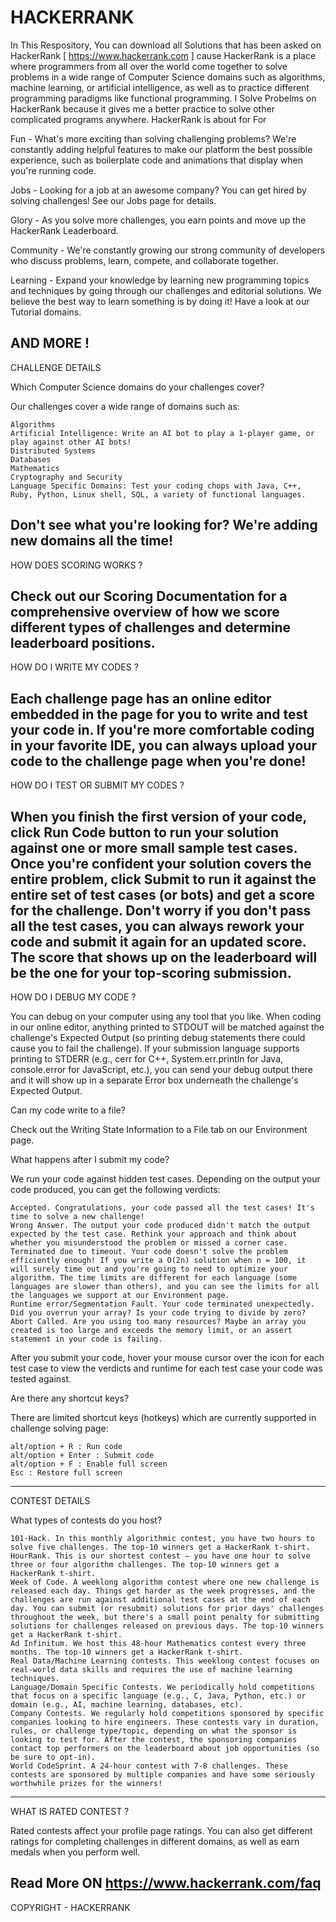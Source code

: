 # HACKERRANK
In This Respository, You can download all Solutions that has been asked on HackerRank [ https://www.hackerrank.com ] cause HackerRank is a place where programmers from all over the world come together to solve problems in a wide range of Computer Science domains such as algorithms, machine learning, or artificial intelligence, as well as to practice different programming paradigms like functional programming.
I Solve Probelms on HackerRank because it gives me a better practice to solve other complicated programs anywhere. HackerRank is about for For 

Fun - What's more exciting than solving challenging problems? We're constantly adding helpful features to make our platform the best possible experience, such as boilerplate code and animations that display when you're running code.

Jobs - Looking for a job at an awesome company? You can get hired by solving challenges! See our Jobs page for details.

Glory - As you solve more challenges, you earn points and move up the HackerRank Leaderboard.

Community - We're constantly growing our strong community of developers who discuss problems, learn, compete, and collaborate together.

Learning - Expand your knowledge by learning new programming topics and techniques by going through our challenges and editorial solutions. We believe the best way to learn something is by doing it! Have a look at our Tutorial domains.

AND MORE !
---------------------------------------------------------------------------------------------------------------------------------

CHALLENGE DETAILS

Which Computer Science domains do your challenges cover?

Our challenges cover a wide range of domains such as:

    Algorithms
    Artificial Intelligence: Write an AI bot to play a 1-player game, or play against other AI bots!
    Distributed Systems
    Databases
    Mathematics
    Cryptography and Security
    Language Specific Domains: Test your coding chops with Java, C++, Ruby, Python, Linux shell, SQL, a variety of functional languages.

Don't see what you're looking for? We're adding new domains all the time!
---------------------------------------------------------------------------------------------------------------------------------

HOW DOES SCORING WORKS ?

Check out our Scoring Documentation for a comprehensive overview of how we score different types of challenges and determine leaderboard positions.
---------------------------------------------------------------------------------------------------------------------------------

HOW DO I WRITE MY CODES ?

Each challenge page has an online editor embedded in the page for you to write and test your code in. If you're more comfortable coding in your favorite IDE, you can always upload your code to the challenge page when you're done!
---------------------------------------------------------------------------------------------------------------------------------

HOW DO I TEST OR SUBMIT MY CODES ?

When you finish the first version of your code, click Run Code button to run your solution against one or more small sample test cases. Once you're confident your solution covers the entire problem, click Submit to run it against the entire set of test cases (or bots) and get a score for the challenge. Don't worry if you don't pass all the test cases, you can always rework your code and submit it again for an updated score. The score that shows up on the leaderboard will be the one for your top-scoring submission.
---------------------------------------------------------------------------------------------------------------------------------

HOW DO I DEBUG MY CODE ?

You can debug on your computer using any tool that you like. When coding in our online editor, anything printed to STDOUT will be matched against the challenge's Expected Output (so printing debug statements there could cause you to fail the challenge). If your submission language supports printing to STDERR (e.g., cerr for C++, System.err.println for Java, console.error for JavaScript, etc.), you can send your debug output there and it will show up in a separate Error box underneath the challenge's Expected Output.

Can my code write to a file?

Check out the Writing State Information to a File tab on our Environment page.

What happens after I submit my code?

We run your code against hidden test cases. Depending on the output your code produced, you can get the following verdicts:

    Accepted. Congratulations, your code passed all the test cases! It's time to solve a new challenge!
    Wrong Answer. The output your code produced didn't match the output expected by the test case. Rethink your approach and think about whether you misunderstood the problem or missed a corner case.
    Terminated due to timeout. Your code doesn't solve the problem efficiently enough! If you write a O(2n) solution when n = 100, it will surely time out and you're going to need to optimize your algorithm. The time limits are different for each language (some languages are slower than others), and you can see the limits for all the languages we support at our Environment page.
    Runtime error/Segmentation Fault. Your code terminated unexpectedly. Did you overrun your array? Is your code trying to divide by zero?
    Abort Called. Are you using too many resources? Maybe an array you created is too large and exceeds the memory limit, or an assert statement in your code is failing.

After you submit your code, hover your mouse cursor over the icon for each test case to view the verdicts and runtime for each test case your code was tested against.

Are there any shortcut keys?

There are limited shortcut keys (hotkeys) which are currently supported in challenge solving page:

    alt/option + R : Run code
    alt/option + Enter : Submit code
    alt/option + F : Enable full screen
    Esc : Restore full screen
---------------------------------------------------------------------------------------------------------------------------------

CONTEST DETAILS 

What types of contests do you host?

    101-Hack. In this monthly algorithmic contest, you have two hours to solve five challenges. The top-10 winners get a HackerRank t-shirt.
    HourRank. This is our shortest contest — you have one hour to solve three or four algorithm challenges. The top-10 winners get a HackerRank t-shirt.
    Week of Code. A weeklong algorithm contest where one new challenge is released each day. Things get harder as the week progresses, and the challenges are run against additional test cases at the end of each day. You can submit (or resubmit) solutions for prior days' challenges throughout the week, but there's a small point penalty for submitting solutions for challenges released on previous days. The top-10 winners get a HackerRank t-shirt.
    Ad Infinitum. We host this 48-hour Mathematics contest every three months. The top-10 winners get a HackerRank t-shirt.
    Real Data/Machine Learning contests. This weeklong contest focuses on real-world data skills and requires the use of machine learning techniques.
    Language/Domain Specific Contests. We periodically hold competitions that focus on a specific language (e.g., C, Java, Python, etc.) or domain (e.g., AI, machine learning, databases, etc).
    Company Contests. We regularly hold competitions sponsored by specific companies looking to hire engineers. These contests vary in duration, rules, or challenge type/topic, depending on what the sponsor is looking to test for. After the contest, the sponsoring companies contact top performers on the leaderboard about job opportunities (so be sure to opt-in).
    World CodeSprint. A 24-hour contest with 7-8 challenges. These contests are sponsored by multiple companies and have some seriously worthwhile prizes for the winners!
---------------------------------------------------------------------------------------------------------------------------------

WHAT IS RATED CONTEST ?

Rated contests affect your profile page ratings. You can also get different ratings for completing challenges in different domains, as well as earn medals when you perform well.

Read More ON https://www.hackerrank.com/faq 
---------------------------------------------------------------------------------------------------------------------------------
COPYRIGHT - HACKERRANK

